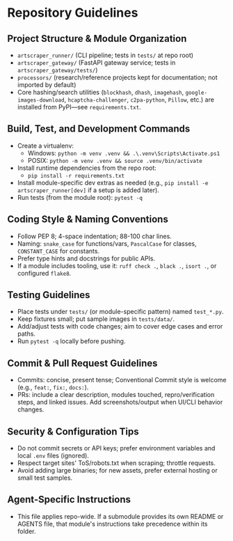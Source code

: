 # Repository Guidelines

## Project Structure & Module Organization
- `artscraper_runner/` (CLI pipeline; tests in `tests/` at repo root)
- `artscraper_gateway/` (FastAPI gateway service; tests in `artscraper_gateway/tests/`)
- `processors/` (research/reference projects kept for documentation; not imported by default)
- Core hashing/search utilities (`blockhash`, `dhash`, `imagehash`, `google-images-download`, `hcaptcha-challenger`, `c2pa-python`, `Pillow`, etc.) are installed from PyPI—see `requirements.txt`.

## Build, Test, and Development Commands
- Create a virtualenv:
  - Windows: `python -m venv .venv && .\.venv\Scripts\Activate.ps1`
  - POSIX: `python -m venv .venv && source .venv/bin/activate`
- Install runtime dependencies from the repo root:
  - `pip install -r requirements.txt`
- Install module-specific dev extras as needed (e.g., `pip install -e artscraper_runner[dev]` if a setup is added later).
- Run tests (from the module root): `pytest -q`

## Coding Style & Naming Conventions
- Follow PEP 8; 4-space indentation; 88-100 char lines.
- Naming: `snake_case` for functions/vars, `PascalCase` for classes, `CONSTANT_CASE` for constants.
- Prefer type hints and docstrings for public APIs.
- If a module includes tooling, use it: `ruff check .`, `black .`, `isort .`, or configured `flake8`.

## Testing Guidelines
- Place tests under `tests/` (or module-specific pattern) named `test_*.py`.
- Keep fixtures small; put sample images in `tests/data/`.
- Add/adjust tests with code changes; aim to cover edge cases and error paths.
- Run `pytest -q` locally before pushing.

## Commit & Pull Request Guidelines
- Commits: concise, present tense; Conventional Commit style is welcome (e.g., `feat:`, `fix:`, `docs:`).
- PRs: include a clear description, modules touched, repro/verification steps, and linked issues. Add screenshots/output when UI/CLI behavior changes.

## Security & Configuration Tips
- Do not commit secrets or API keys; prefer environment variables and local `.env` files (ignored).
- Respect target sites' ToS/robots.txt when scraping; throttle requests.
- Avoid adding large binaries; for new assets, prefer external hosting or small test samples.

## Agent-Specific Instructions
- This file applies repo-wide. If a submodule provides its own README or AGENTS file, that module's instructions take precedence within its folder.
